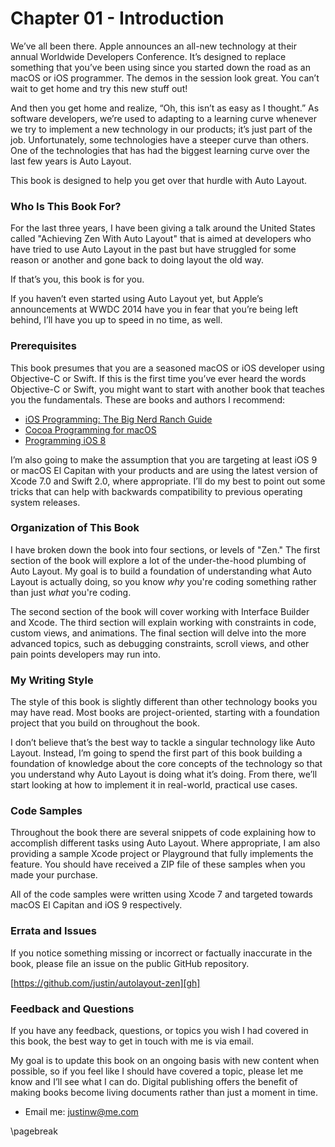Chapter 01 - Introduction
====================================

We’ve all been there. Apple announces an all-new technology at their annual Worldwide Developers Conference. It’s designed to replace something that you’ve been using since you started down the road as an macOS or iOS programmer. The demos in the session look great. You can’t wait to get home and try this new stuff out!

And then you get home and realize, “Oh, this isn’t as easy as I thought.”
As software developers, we’re used to adapting to a learning curve whenever we try to implement a new technology in our products; it’s just part of the job. Unfortunately, some technologies have a steeper curve than others. One of the technologies that has had the biggest learning curve over the last few years is Auto Layout.

This book is designed to help you get over that hurdle with Auto Layout.

### Who Is This Book For?

For the last three years, I have been giving a talk around the United States called "Achieving Zen With Auto Layout" that is aimed at developers who have tried to use Auto Layout in the past but have struggled for some reason or another and gone back to doing layout the old way.

If that’s you, this book is for you.

If you haven’t even started using Auto Layout yet, but Apple’s announcements at WWDC 2014 have you in fear that you’re being left behind, I’ll have you up to speed in no time, as well.

### Prerequisites

This book presumes that you are a seasoned macOS or iOS developer using Objective-C or Swift. If this is the first time you’ve ever heard the words Objective-C or Swift, you might want to start with another book that teaches you the fundamentals. These are books and authors I recommend:

* [iOS Programming: The Big Nerd Ranch Guide][bnr]
* [Cocoa Programming for macOS][osx]
* [Programming iOS 8][oreilly]

I’m also going to make the assumption that you are targeting at least iOS 9 or macOS El Capitan with your products and are using the latest version of Xcode 7.0 and Swift 2.0, where appropriate. I’ll do my best to point out some tricks that can help with backwards compatibility to previous operating system releases.

### Organization of This Book

I have broken down the book into four sections, or levels of "Zen." The first section of the book will explore a lot of the under-the-hood plumbing of Auto Layout. My goal is to build a foundation of understanding what Auto Layout is actually doing, so you know _why_ you're coding something rather than just _what_ you're coding.

The second section of the book will cover working with Interface Builder and Xcode. The third section will explain working with constraints in code, custom views, and animations. The final section will delve into the more advanced topics, such as debugging constraints, scroll views, and other pain points developers may run into.

### My Writing Style

The style of this book is slightly different than other technology books you may have read. Most books are project-oriented, starting with a foundation project that you build on throughout the book.

I don’t believe that’s the best way to tackle a singular technology like Auto Layout. Instead, I’m going to spend the first part of this book building a foundation of knowledge about the core concepts of the technology so that you understand why Auto Layout is doing what it’s doing. From there, we’ll start looking at how to implement it in real-world, practical use cases.

### Code Samples

Throughout the book there are several snippets of code explaining how to accomplish different tasks using Auto Layout. Where appropriate, I am also providing a sample Xcode project or Playground that fully implements the feature. You should have received a ZIP file of these samples when you made your purchase.

All of the code samples were written using Xcode 7 and targeted towards macOS El Capitan and iOS 9 respectively.

### Errata and Issues

If you notice something missing or incorrect or factually inaccurate in the book, please file an issue on the public GitHub repository.

[https://github.com/justin/autolayout-zen][gh]

### Feedback and Questions

If you have any feedback, questions, or topics you wish I had covered in this book, the best way to get in touch with me is via email.

My goal is to update this book on an ongoing basis with new content when possible, so if you feel like I should have covered a topic, please let me know and I’ll see what I can do. Digital publishing offers the benefit of making books become living documents rather than just a moment in time.

- Email me: [justinw@me.com](mailto:justinw@me.com)

[bnr]: http://www.bignerdranch.com/we-write/ios-programming.html

[oreilly]: http://shop.oreilly.com/product/0636920034261.do

[osx]: http://www.bignerdranch.com/we-write/cocoa-programming.html

[gh]: https://github.com/justin/autolayout-zen

\pagebreak

